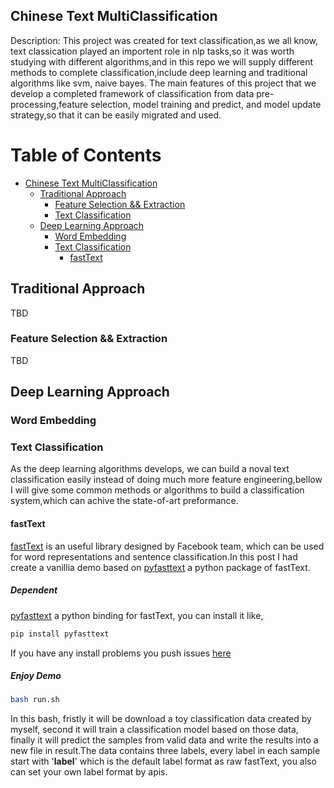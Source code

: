## Chinese Text MultiClassification

Description:
	This project was created for text classification,as we all know, text classication played an importent role in nlp tasks,so it was worth studying with different
algorithms,and in this repo we will supply different methods to complete classification,include deep learning and traditional algorithms like svm, naive bayes.
The main features of this project that we develop a completed framework of classification from data pre-processing,feature selection, model training and predict,
and model update strategy,so that it can be easily migrated and used.

Table of Contents
=================

* [Chinese Text MultiClassification](chinese-text-multiclassification)
    * [Traditional Approach](#traditional-methods)
        * [Feature Selection && Extraction](#feature-selection-extraction)
        * [Text Classification](#text-classification)
    * [Deep Learning Approach](#deep-learning-methods)
        * [Word Embedding](#word-embedding)
        * [Text Classification](#text-classification)
            * [fastText](fastText)

## Traditional Approach
TBD
### Feature Selection && Extraction
TBD

## Deep Learning Approach
### Word Embedding

### Text Classification
As the deep learning algorithms develops, we can build a noval text classification easily instead of doing much more feature engineering,bellow I will give some common 
methods or algorithms to build a classification system,which can achive the state-of-art preformance.

#### fastText
[fastText](https://github.com/facebookresearch/fastText) is an useful library designed by Facebook team, which can be used for word representations and sentence 
classification.In this post I had create a vanillia demo based on [pyfasttext](https://github.com/vrasneur/pyfasttext) a python package of fastText.

##### Dependent
[pyfasttext](https://github.com/vrasneur/pyfasttext) a python binding for fastText, you can install it like,

```bash
pip install pyfasttext
```
If you have any install problems you push issues [here](https://github.com/vrasneur/pyfasttext/issues)

##### Enjoy Demo
```bash
bash run.sh
```
In this bash, fristly it will be download a toy classification data created by myself, second it will train a classification model based on those data, finally it will
predict the samples from valid data and write the results into a new file in result.The data contains three labels, every label in each sample start with '__label__' 
which is the default label format as raw fastText, you also can set your own label format by apis.


